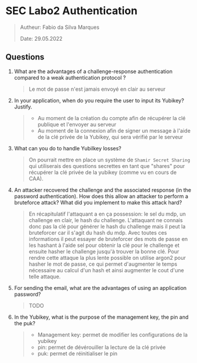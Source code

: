 # SEC Labo2 Authentication

> Autheur: Fabio da Silva Marques
>
> Date: 29.05.2022

## Questions

1. What are the advantages of a challenge-response authentication compared to a weak authentication protocol ?

   > Le mot de passe n'est jamais envoyé en clair au serveur

2. In your application, when do you require the user to input its Yubikey? Justify.

   > - Au moment de la création du compte afin de récupérer la clé publique et l'envoyer au serveur
   > - Au moment de la connexion afin de signer un message à l'aide de la clé privée de la Yubikey, qui sera vérifié par le serveur

3. What can you do to handle Yubilkey losses?

   > On pourrait mettre en place un système de `Shamir Secret Sharing` qui utiliserais des questions secrettes en tant que "shares" pour récupérer la clé privée de la yubikey (comme vu en cours de CAA).

4. An attacker recovered the challenge and the associated response (in the password authentication). How does this allow an attacker to perform a bruteforce attack? What did you implement to make this attack hard?

   > En récapitulatif l'attaquant a en ça possession: le sel du mdp, un challenge en clair, le hash du challenge. L'attaquant ne connais donc pas la clé pour générer le hash du challenge mais il peut la bruteforcer car il s'agit du hash du mdp. Avec toutes ces informations il peut essayer de bruteforcer des mots de passe en les hashant à l'aide sel pour obtenir la clé pour le challenge et ensuite hasher le challenge jusqu'à trouver la bonne clé. Pour rendre cette attaque la plus lente possible on utilise argon2 pour hasher le mot de passe, ce qui permet d'augmenter le temps nécessaire au calcul d'un hash et ainsi augmenter le cout d'une telle attaque. 

5. For sending the email, what are the advantages of using an application password?

   > TODO

6. In the Yubikey, what is the purpose of the management key, the pin and the puk?

   > * Management key: permet de modifier les configurations de la yubikey
   > * pin: permet de dévérouiller la lecture de la clé privée
   > * puk: permet de réinitialiser le pin